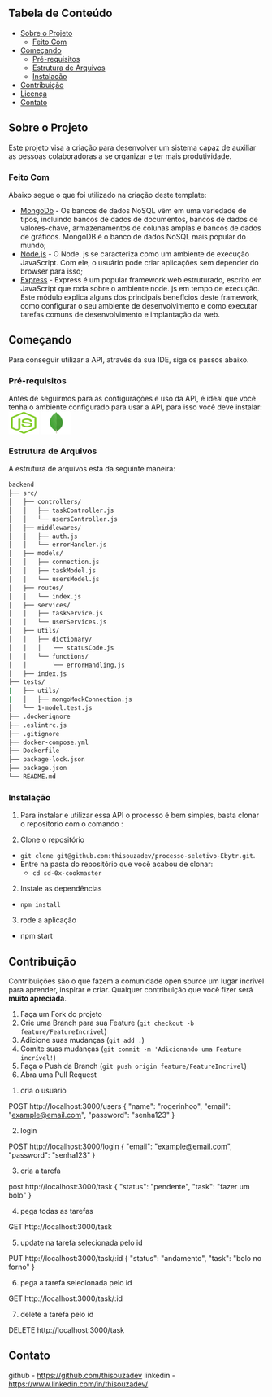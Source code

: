 ## Tabela de Conteúdo

- [Sobre o Projeto](#sobre-o-projeto)
  - [Feito Com](#feito-com)
- [Começando](#come%C3%A7ando)
  - [Pré-requisitos](#pr%C3%A9-requisitos)
  - [Estrutura de Arquivos](#estrutura-de-arquivos)
  - [Instalação](#instala%C3%A7%C3%A3o)
- [Contribuição](#contribui%C3%A7%C3%A3o)
- [Licença](#licen%C3%A7a)
- [Contato](#contato)

<!-- ABOUT THE PROJECT -->

## Sobre o Projeto

Este projeto visa a criação para desenvolver um sistema capaz de auxiliar as pessoas colaboradoras a se organizar e ter mais produtividade.

### Feito Com

Abaixo segue o que foi utilizado na criação deste template:

- [MongoDb](https://www.mongodb.com/pt-br) - Os bancos de dados NoSQL vêm em uma variedade de tipos, incluindo bancos de dados de documentos, bancos de dados de valores-chave, armazenamentos de colunas amplas e bancos de dados de gráficos. MongoDB é o banco de dados NoSQL mais popular do mundo;
- [Node.js](https://nodejs.org/en/) - O Node. js se caracteriza como um ambiente de execução JavaScript. Com ele, o usuário pode criar aplicações sem depender do browser para isso;
- [Express](https://expressjs.com/pt-br/) - 
Express é um popular framework web estruturado, escrito em JavaScript que roda sobre o ambiente node. js em tempo de execução. Este módulo explica alguns dos principais benefícios deste framework, como configurar o seu ambiente de desenvolvimento e como executar tarefas comuns de desenvolvimento e implantação da web.


<!-- GETTING STARTED -->

## Começando

Para conseguir utilizar a API, através da sua IDE, siga os passos abaixo.

### Pré-requisitos

Antes de seguirmos para as configurações e uso da API, é ideal que você tenha o ambiente configurado para usar a API, para isso você deve instalar: <br /> 
<img align="center" alt="nodejs" height="45" width="60" src="https://raw.githubusercontent.com/devicons/devicon/master/icons/nodejs/nodejs-original.svg">
<img align="center" alt="mongodb" height="45" width="60" src="https://raw.githubusercontent.com/devicons/devicon/master/icons/mongodb/mongodb-original.svg">

### Estrutura de Arquivos

A estrutura de arquivos está da seguinte maneira:

```bash
backend
├── src/
│   ├── controllers/
│   │   ├── taskController.js
│   │   └── usersController.js 
│   ├── middlewares/
│   │   ├── auth.js
│   │   └── errorHandler.js
│   ├── models/
│   │   ├── connection.js
│   │   ├── taskModel.js
│   │   └── usersModel.js
│   ├── routes/
│   │   └── index.js
│   ├── services/
│   │   ├── taskService.js
│   │   └── userServices.js  
│   ├── utils/
│   │   ├── dictionary/
│   │   │   └── statusCode.js
│   │   └── functions/
│   │       └── errorHandling.js
│   ├── index.js
├── tests/
|   ├── utils/
|   │   ├── mongoMockConnection.js 
│   └── 1-model.test.js
├── .dockerignore
├── .eslintrc.js
├── .gitignore
├── docker-compose.yml
├── Dockerfile
├── package-lock.json
├── package.json
└── README.md
```

### Instalação

1. Para instalar e utilizar essa API o processo é bem simples, basta clonar o repositorio com o comando :

1. Clone o repositório

- `git clone git@github.com:thisouzadev/processo-seletivo-Ebytr.git`.
- Entre na pasta do repositório que você acabou de clonar:
  - `cd sd-0x-cookmaster`

2. Instale as dependências

- `npm install`
 
3. rode a aplicação

- npm start


## Contribuição

Contribuições são o que fazem a comunidade open source um lugar incrível para aprender, inspirar e criar. Qualquer contribuição que você fizer será **muito apreciada**.

1. Faça um Fork do projeto
2. Crie uma Branch para sua Feature (`git checkout -b feature/FeatureIncrivel`)
3. Adicione suas mudanças (`git add .`)
4. Comite suas mudanças (`git commit -m 'Adicionando uma Feature incrível!`)
5. Faça o Push da Branch (`git push origin feature/FeatureIncrivel`)
6. Abra uma Pull Request

<!-- rest API -->

1. cria o usuario

POST http://localhost:3000/users
{
  "name": "rogerinhoo",
  "email": "example@email.com",
  "password": "senha123"
}

2. login

POST http://localhost:3000/login
{
  "email": "example@email.com",
  "password": "senha123"
}

3. cria a tarefa

post http://localhost:3000/task
{
	"status": "pendente",
	"task": "fazer um bolo"
}

4. pega todas as tarefas

GET http://localhost:3000/task

5. update na tarefa selecionada pelo id

PUT http://localhost:3000/task/:id
{
	"status": "andamento",
	"task": "bolo no forno"
}

6. pega a tarefa selecionada pelo id

GET http://localhost:3000/task/:id

7. delete a tarefa pelo id
 
DELETE http://localhost:3000/task

<!-- CONTACT -->

## Contato

github - https://github.com/thisouzadev
linkedin - https://www.linkedin.com/in/thisouzadev/


